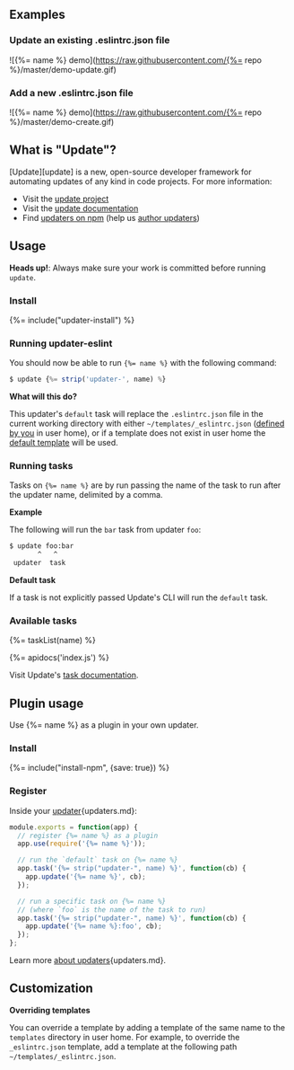 ## Examples

### Update an existing .eslintrc.json file

![{%= name %} demo](https://raw.githubusercontent.com/{%= repo %}/master/demo-update.gif)

### Add a new .eslintrc.json file

![{%= name %} demo](https://raw.githubusercontent.com/{%= repo %}/master/demo-create.gif)

## What is "Update"?

[Update][update] is a new, open-source developer framework for automating updates of any kind in code projects. For more information:

- Visit the [update project](https://github.com/update/update)
- Visit the [update documentation](https://github.com/update/update)
- Find [updaters on npm](https://www.npmjs.com/browse/keyword/update-updater) (help us [author updaters](https://github.com/update/update/blob/master/docs/updaters.md))

## Usage

**Heads up!**: Always make sure your work is committed before running `update`.

### Install
{%= include("updater-install") %}

### Running updater-eslint

You should now be able to run `{%= name %}` with the following command:

```js
$ update {%= strip('updater-', name) %}
```

**What will this do?**

This updater's `default` task will replace the `.eslintrc.json` file in the current working directory with either `~/templates/_eslintrc.json` ([defined by you](#customization) in user home), or if a template does not exist in user home the [default template](templates/_eslintrc.json) will be used.

### Running tasks

Tasks on `{%= name %}` are by run passing the name of the task to run after the updater name, delimited by a comma.

**Example**

The following will run the `bar` task from updater `foo`:

```sh
$ update foo:bar
       ^   ^
 updater  task
```

**Default task**

If a task is not explicitly passed Update's CLI will run the `default` task.

### Available tasks

{%= taskList(name) %}

{%= apidocs('index.js') %}

Visit Update's [task documentation](https://github.com/update/update/blob/master/docs/tasks.md).

## Plugin usage

Use {%= name %} as a plugin in your own updater.

### Install

{%= include("install-npm", {save: true}) %}

### Register

Inside your [updater][docs]{updaters.md}:

```js
module.exports = function(app) {
  // register {%= name %} as a plugin
  app.use(require('{%= name %}'));

  // run the `default` task on {%= name %}
  app.task('{%= strip("updater-", name) %}', function(cb) {
    app.update('{%= name %}', cb);
  });

  // run a specific task on {%= name %} 
  // (where `foo` is the name of the task to run)
  app.task('{%= strip("updater-", name) %}', function(cb) {
    app.update('{%= name %}:foo', cb);
  });
};
```

Learn more [about updaters][docs]{updaters.md}.

## Customization

**Overriding templates**

You can override a template by adding a template of the same name to the `templates` directory in user home. For example, to override the `_eslintrc.json` template, add a template at the following path `~/templates/_eslintrc.json`.

[docs]: https://github.com/update/update/blob/master/docs/
